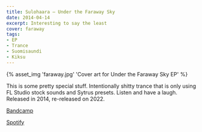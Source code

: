 ```yaml
---
title: Sulohaara — Under the Faraway Sky
date: 2014-04-14
excerpt: Interesting to say the least
cover: faraway
tags:
- EP
- Trance
- Suomisaundi
- Kiksu
---
```


{% asset_img 'faraway.jpg' 'Cover art for Under the Faraway Sky EP' %}

This is some pretty special stuff. Intentionally shitty trance that is only using FL Studio stock sounds and Sytrus presets. Listen and have a laugh. Released in 2014, re-released on 2022.

[Bandcamp](https://mainstreamsheep.bandcamp.com/album/under-the-faraway-sky)

[Spotify](https://open.spotify.com/artist/5Xo3TbQo6OXv9r8MdKcAnf/discography/all?pageUri=spotify:album:54pWRkkZVjheEaXdOnq6op)
